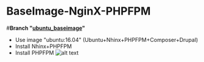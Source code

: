 # BaseImage-NginX-PHPFPM
#**Branch "[ubuntu_baseimage](https://github.com/ros-kamach/BaseImage-NginX-PHPFPM/tree/ubuntu_baseimage)"**
   - Use image "ubuntu:16.04" (Ubuntu+Nhinx+PHPFPM+Composer+Drupal)
   - Install Nhinx+PHPFPM
   - Install  PHPFPM
![alt text](https://www.computing.co.uk/w-images/e564549d-6f53-4253-869c-33be493ad236/0/ubuntulogo3-580x358.jpg)
